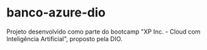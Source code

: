 # banco-azure-dio
Projeto desenvolvido como parte do bootcamp "XP Inc. - Cloud com Inteligência Artificial", proposto pela DIO.

